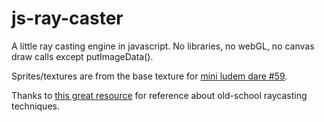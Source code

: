 # js-ray-caster

A little ray casting engine in javascript. No libraries, no webGL, no canvas draw calls except putImageData().

Sprites/textures are from the base texture for [mini ludem dare #59](http://ludumdare.com/compo/minild-59/).

Thanks to [this great resource](http://www.permadi.com/tutorial/raycast/) for reference about old-school raycasting techniques.